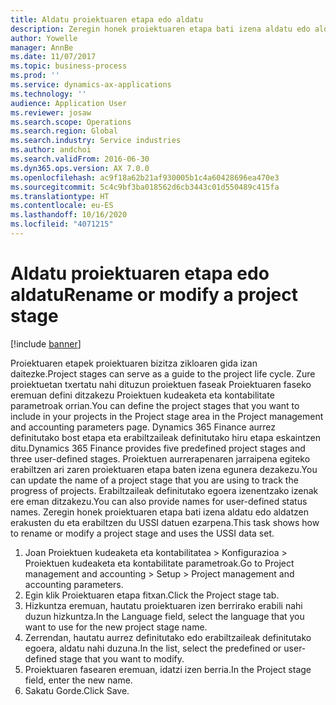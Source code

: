 ```yaml
---
title: Aldatu proiektuaren etapa edo aldatu
description: Zeregin honek proiektuaren etapa bati izena aldatu edo aldatzen erakusten du.
author: Yowelle
manager: AnnBe
ms.date: 11/07/2017
ms.topic: business-process
ms.prod: ''
ms.service: dynamics-ax-applications
ms.technology: ''
audience: Application User
ms.reviewer: josaw
ms.search.scope: Operations
ms.search.region: Global
ms.search.industry: Service industries
ms.author: andchoi
ms.search.validFrom: 2016-06-30
ms.dyn365.ops.version: AX 7.0.0
ms.openlocfilehash: ac9f18a62b21af930005b1c4a60428696ea470e3
ms.sourcegitcommit: 5c4c9bf3ba018562d6cb3443c01d550489c415fa
ms.translationtype: HT
ms.contentlocale: eu-ES
ms.lasthandoff: 10/16/2020
ms.locfileid: "4071215"
---
```

# <a name="rename-or-modify-a-project-stage"></a><span data-ttu-id="8981b-103">Aldatu proiektuaren etapa edo aldatu</span><span class="sxs-lookup"><span data-stu-id="8981b-103">Rename or modify a project stage</span></span>

[!include [banner](../../includes/banner.md)]

<span data-ttu-id="8981b-104">Proiektuaren etapek proiektuaren bizitza zikloaren gida izan daitezke.</span><span class="sxs-lookup"><span data-stu-id="8981b-104">Project stages can serve as a guide to the project life cycle.</span></span> <span data-ttu-id="8981b-105">Zure proiektuetan txertatu nahi dituzun proiektuen faseak Proiektuaren faseko eremuan defini ditzakezu Proiektuen kudeaketa eta kontabilitate parametroak orrian.</span><span class="sxs-lookup"><span data-stu-id="8981b-105">You can define the project stages that you want to include in your projects in the Project stage area in the Project management and accounting parameters page.</span></span> <span data-ttu-id="8981b-106">Dynamics 365 Finance aurrez definitutako bost etapa eta erabiltzaileak definitutako hiru etapa eskaintzen ditu.</span><span class="sxs-lookup"><span data-stu-id="8981b-106">Dynamics 365 Finance provides five predefined project stages and three user-defined stages.</span></span> <span data-ttu-id="8981b-107">Proiektuen aurrerapenaren jarraipena egiteko erabiltzen ari zaren proiektuaren etapa baten izena egunera dezakezu.</span><span class="sxs-lookup"><span data-stu-id="8981b-107">You can update the name of a project stage that you are using to track the progress of projects.</span></span> <span data-ttu-id="8981b-108">Erabiltzaileak definitutako egoera izenentzako izenak ere eman ditzakezu.</span><span class="sxs-lookup"><span data-stu-id="8981b-108">You can also provide names for user-defined status names.</span></span> <span data-ttu-id="8981b-109">Zeregin honek proiektuaren etapa bati izena aldatu edo aldatzen erakusten du eta erabiltzen du USSI datuen ezarpena.</span><span class="sxs-lookup"><span data-stu-id="8981b-109">This task shows how to rename or modify a project stage and uses the USSI data set.</span></span>

1. <span data-ttu-id="8981b-110">Joan Proiektuen kudeaketa eta kontabilitatea > Konfigurazioa > Proiektuen kudeaketa eta kontabilitate parametroak.</span><span class="sxs-lookup"><span data-stu-id="8981b-110">Go to Project management and accounting > Setup > Project management and accounting parameters.</span></span>
2. <span data-ttu-id="8981b-111">Egin klik Proiektuaren etapa fitxan.</span><span class="sxs-lookup"><span data-stu-id="8981b-111">Click the Project stage tab.</span></span>
3. <span data-ttu-id="8981b-112">Hizkuntza eremuan, hautatu proiektuaren izen berrirako erabili nahi duzun hizkuntza.</span><span class="sxs-lookup"><span data-stu-id="8981b-112">In the Language field, select the language that you want to use for the new project stage name.</span></span>
4. <span data-ttu-id="8981b-113">Zerrendan, hautatu aurrez definitutako edo erabiltzaileak definitutako egoera, aldatu nahi duzuna.</span><span class="sxs-lookup"><span data-stu-id="8981b-113">In the list, select the predefined or user-defined stage that you want to modify.</span></span> 
5. <span data-ttu-id="8981b-114">Proiektuaren fasearen eremuan, idatzi izen berria.</span><span class="sxs-lookup"><span data-stu-id="8981b-114">In the Project stage field, enter the new name.</span></span>
6. <span data-ttu-id="8981b-115">Sakatu Gorde.</span><span class="sxs-lookup"><span data-stu-id="8981b-115">Click Save.</span></span>
